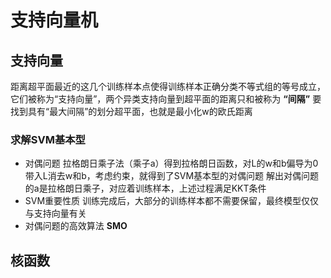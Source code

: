 # 支持向量机

## 支持向量
距离超平面最近的这几个训练样本点使得训练样本正确分类不等式组的等号成立，
它们被称为“支持向量”，两个异类支持向量到超平面的距离只和被称为 **“间隔”**
要找到具有“最大间隔”的划分超平面，也就是最小化w的欧氏距离

### 求解SVM基本型
* 对偶问题
拉格朗日乘子法（乘子a）得到拉格朗日函数，对L的w和b偏导为0带入L消去w和b，考虑约束，就得到了SVM基本型的对偶问题
解出对偶问题的a是拉格朗日乘子，对应着训练样本，上述过程满足KKT条件
* SVM重要性质
训练完成后，大部分的训练样本都不需要保留，最终模型仅仅与支持向量有关
* 对偶问题的高效算法
**SMO**

## 核函数
